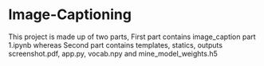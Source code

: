 # Image-Captioning
This project is made up of two parts, First part contains image_caption part 1.ipynb whereas Second part contains templates, statics, outputs screenshot.pdf, app.py, vocab.npy and mine_model_weights.h5 
